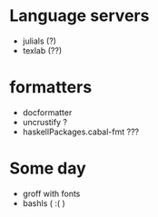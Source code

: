 # Language servers

- julials (?)
- texlab (??)

# formatters

- docformatter
- uncrustify ?
- haskellPackages.cabal-fmt ???

# Some day

- groff with fonts
- bashls ( :( )

